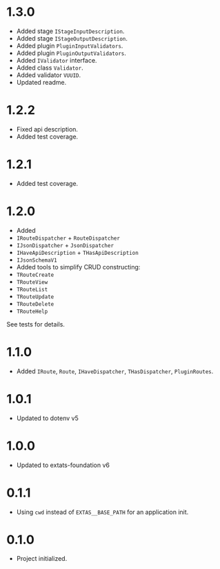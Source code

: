 # 1.3.0

- Added stage `IStageInputDescription`.
- Added stage `IStageOutputDescription`.
- Added plugin `PluginInputValidators`.
- Added plugin `PluginOutputValidators`.
- Added `IValidator` interface.
- Added class `Validator`.
- Added validator `VUUID`.
- Updated readme.

# 1.2.2

- Fixed api description.
- Added test coverage.

# 1.2.1

- Added test coverage.

# 1.2.0

- Added 
 - `IRouteDispatcher` + `RouteDispatcher`
 - `IJsonDispatcher` + `JsonDispatcher`
 - `IHaveApiDescription` + `THasApiDescription`
 - `IJsonSchemaV1`
- Added tools to simplify CRUD constructing:
 - `TRouteCreate`
 - `TRouteView`
 - `TRouteList`
 - `TRouteUpdate`
 - `TRouteDelete`
 - `TRouteHelp`

See tests for details.

# 1.1.0

- Added `IRoute`, `Route`, `IHaveDispatcher`, `THasDispatcher`, `PluginRoutes`.

# 1.0.1

- Updated to dotenv v5

# 1.0.0

- Updated to extats-foundation v6

# 0.1.1

- Using `cwd` instead of `EXTAS__BASE_PATH` for an application init.

# 0.1.0

- Project initialized.